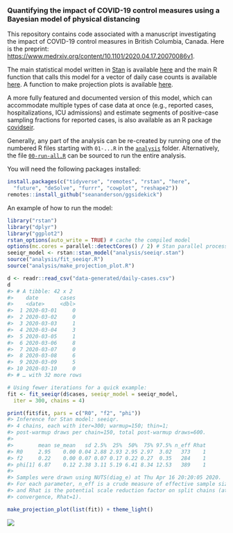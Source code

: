 <!-- README.md is generated from README.Rmd. Please edit that file -->

### Quantifying the impact of COVID-19 control measures using a Bayesian model of physical distancing

This repository contains code associated with a manuscript investigating
the impact of COVID-19 control measures in British Columbia, Canada. Here is the preprint: https://www.medrxiv.org/content/10.1101/2020.04.17.20070086v1. 

The main statistical model written in [Stan](https://mc-stan.org/) is
available [here](analysis/seeiqr.stan) and the main R function that
calls this model for a vector of daily case counts is available
[here](analysis/fit_seeiqr.R). A function to make projection plots is
available [here](analysis/make_projection_plot.R). 

A more fully featured and documented version of this model, which can accommodate multiple types of case data at once (e.g., reported cases, hospitalizations, ICU admissions) and estimate segments of positive-case sampling fractions for reported cases, is also available as an R package [covidseir](https://github.com/seananderson/covidseir).

Generally, any part of the analysis can be re-created by running one of
the numbered R files starting with `01-...R` in the
[`analysis`](analysis) folder. Alternatively, the file
[`00-run-all.R`](analysis/00-run-all.R) can be sourced to run the entire
analysis.

You will need the following packages installed:

``` r
install.packages(c("tidyverse", "remotes", "rstan", "here", 
  "future", "deSolve", "furrr", "cowplot", "reshape2"))
remotes::install_github("seananderson/ggsidekick")
```

An example of how to run the model:

``` r
library("rstan")
library("dplyr")
library("ggplot2")
rstan_options(auto_write = TRUE) # cache the compiled model
options(mc.cores = parallel::detectCores() / 2) # Stan parallel processing
seeiqr_model <- rstan::stan_model("analysis/seeiqr.stan")
source("analysis/fit_seeiqr.R")
source("analysis/make_projection_plot.R")

d <- readr::read_csv("data-generated/daily-cases.csv")
d
#> # A tibble: 42 x 2
#>    date       cases
#>    <date>     <dbl>
#>  1 2020-03-01     0
#>  2 2020-03-02     0
#>  3 2020-03-03     1
#>  4 2020-03-04     3
#>  5 2020-03-05     1
#>  6 2020-03-06     8
#>  7 2020-03-07     0
#>  8 2020-03-08     6
#>  9 2020-03-09     5
#> 10 2020-03-10     0
#> # … with 32 more rows
```

``` r
# Using fewer iterations for a quick example:
fit <- fit_seeiqr(d$cases, seeiqr_model = seeiqr_model,
  iter = 300, chains = 4)
```

``` r
print(fit$fit, pars = c("R0", "f2", "phi"))
#> Inference for Stan model: seeiqr.
#> 4 chains, each with iter=300; warmup=150; thin=1; 
#> post-warmup draws per chain=150, total post-warmup draws=600.
#> 
#>        mean se_mean   sd 2.5%  25%  50%  75% 97.5% n_eff Rhat
#> R0     2.95    0.00 0.04 2.88 2.93 2.95 2.97  3.02   373    1
#> f2     0.22    0.00 0.07 0.07 0.17 0.22 0.27  0.35   284    1
#> phi[1] 6.87    0.12 2.38 3.11 5.19 6.41 8.34 12.53   389    1
#> 
#> Samples were drawn using NUTS(diag_e) at Thu Apr 16 20:20:05 2020.
#> For each parameter, n_eff is a crude measure of effective sample size,
#> and Rhat is the potential scale reduction factor on split chains (at 
#> convergence, Rhat=1).
```

``` r
make_projection_plot(list(fit)) + theme_light()
```

![](README-figs/proj-plot-1.png)
